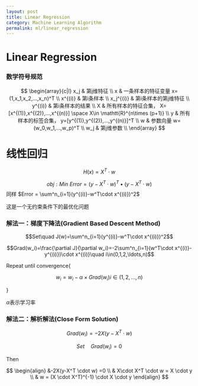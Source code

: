 ```yaml
---
layout: post
title: Linear Regression
category: Machine Learning Algorithm
permalink: ml/linear_regression
---
```


# Linear Regression

### 数学符号规范

$$
\begin{array}{c|l}
x_j &  第j维特征 \\
x & 一条样本的特征变量 x=(1,x_1,x_2,...,x_n)^T \\ 
x^{(i)} & 第i条样本 \\
x_j^{(i)} & 第i条样本的第j维特征 \\
y^{(i)} & 第i条样本的结果 \\
X & 所有样本的特征合集， X=[x^{(1)},x^{(2)},...,x^{(n)}] \space X\in \mathtt{R}^{n\times (p+1)} \\
y & 所有样本的标签合集， y=[y^{(1)},y^{(2)},...,y^{(n)}]^T \\
w & 参数向量 w=(w_0,w_1,...,w_p)^T \\
w_j & 第j维参数 \\
\end{array}
$$

# 线性回归

$$H(x) = X^T\cdot w$$

$$obj: Min\ Error=(y-X^T\cdot w)^T\bullet (y-X^T\cdot w)$$
同样 $Error = \sum^n_{i=1}(y^{(i)}-w^T\cdot x^{(i)})^2$

这是一个无约束条件下的最优化问题

### 解法一：梯度下降法(Gradient Based Descent Method)


$$Set\quad J(w)=\sum^n_{i=1}(y^{(i)}-w^T\cdot x^{(i)})^2$$

$$Grad(w_i)=\frac{\partial J}{\partial w_i}=-2\sum^n_{i=1}(w^T\cdot x^{(i)}-y^{(i)})\cdot x^{(i)}\quad i\in(0,1,2,\ldots,n)$$



Repeat until convergence{

$$w_i=w_i-\alpha\times Grad(w_i) i\in (1,2,\ldots,n)$$
    
}

$\alpha$表示学习率

### 解法二：解析解法(Close Form Solution)

$$ Grad(w_i)=-2X(y-X^T \cdot w) $$

$$Set\quad Grad(w_i)=0$$

Then

$$
\begin{align}
&-2X(y-X^T \cdot w) =0 \\
& X\cdot X^T \cdot w = X \cdot y \\
& w = (X \cdot X^T)^{-1} \cdot X \cdot y 
\end{align}
$$


